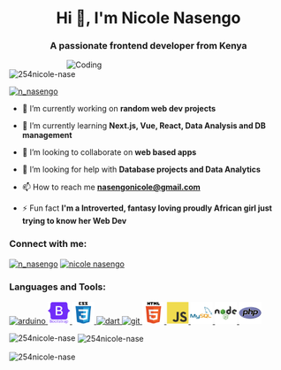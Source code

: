 <h1 align="center">Hi 👋, I'm Nicole Nasengo</h1>
<h3 align="center">A passionate frontend developer from Kenya</h3>
<img align="right" alt="Coding" width="400" src="https://cdn.dribbble.com/users/17707/screenshots/2413754/rrr.gif">

<p align="left"> <img src="https://komarev.com/ghpvc/?username=254nicole-nase&label=Profile%20views&color=0e75b6&style=flat" alt="254nicole-nase" /> </p>

<p align="left"> <a href="https://twitter.com/n_nasengo" target="blank"><img src="https://img.shields.io/twitter/follow/n_nasengo?logo=twitter&style=for-the-badge" alt="n_nasengo" /></a> </p>

- 🔭 I’m currently working on **random web dev projects**

- 🌱 I’m currently learning **Next.js, Vue, React, Data Analysis and DB management**

- 👯 I’m looking to collaborate on **web based apps**

- 🤝 I’m looking for help with **Database projects and Data Analytics**

- 📫 How to reach me **nasengonicole@gmail.com**

- ⚡ Fun fact **I'm a Introverted, fantasy loving proudly African girl just trying to know her Web Dev**

<h3 align="left">Connect with me:</h3>
<p align="left">
<a href="https://twitter.com/n_nasengo" target="blank"><img align="center" src="https://raw.githubusercontent.com/rahuldkjain/github-profile-readme-generator/master/src/images/icons/Social/twitter.svg" alt="n_nasengo" height="30" width="40" /></a>
<a href="https://linkedin.com/in/nicole nasengo" target="blank"><img align="center" src="https://raw.githubusercontent.com/rahuldkjain/github-profile-readme-generator/master/src/images/icons/Social/linked-in-alt.svg" alt="nicole nasengo" height="30" width="40" /></a>
</p>

<h3 align="left">Languages and Tools:</h3>
<p align="left"> <a href="https://www.arduino.cc/" target="_blank" rel="noreferrer"> <img src="https://cdn.worldvectorlogo.com/logos/arduino-1.svg" alt="arduino" width="40" height="40"/> </a> <a href="https://getbootstrap.com" target="_blank" rel="noreferrer"> <img src="https://raw.githubusercontent.com/devicons/devicon/master/icons/bootstrap/bootstrap-plain-wordmark.svg" alt="bootstrap" width="40" height="40"/> </a> <a href="https://www.w3schools.com/css/" target="_blank" rel="noreferrer"> <img src="https://raw.githubusercontent.com/devicons/devicon/master/icons/css3/css3-original-wordmark.svg" alt="css3" width="40" height="40"/> </a> <a href="https://dart.dev" target="_blank" rel="noreferrer"> <img src="https://www.vectorlogo.zone/logos/dartlang/dartlang-icon.svg" alt="dart" width="40" height="40"/> </a> <a href="https://git-scm.com/" target="_blank" rel="noreferrer"> <img src="https://www.vectorlogo.zone/logos/git-scm/git-scm-icon.svg" alt="git" width="40" height="40"/> </a> <a href="https://www.w3.org/html/" target="_blank" rel="noreferrer"> <img src="https://raw.githubusercontent.com/devicons/devicon/master/icons/html5/html5-original-wordmark.svg" alt="html5" width="40" height="40"/> </a> <a href="https://developer.mozilla.org/en-US/docs/Web/JavaScript" target="_blank" rel="noreferrer"> <img src="https://raw.githubusercontent.com/devicons/devicon/master/icons/javascript/javascript-original.svg" alt="javascript" width="40" height="40"/> </a> <a href="https://www.mysql.com/" target="_blank" rel="noreferrer"> <img src="https://raw.githubusercontent.com/devicons/devicon/master/icons/mysql/mysql-original-wordmark.svg" alt="mysql" width="40" height="40"/> </a> <a href="https://nodejs.org" target="_blank" rel="noreferrer"> <img src="https://raw.githubusercontent.com/devicons/devicon/master/icons/nodejs/nodejs-original-wordmark.svg" alt="nodejs" width="40" height="40"/> </a> <a href="https://www.php.net" target="_blank" rel="noreferrer"> <img src="https://raw.githubusercontent.com/devicons/devicon/master/icons/php/php-original.svg" alt="php" width="40" height="40"/> </a> </p>

<p><img align="left" src="https://github-readme-stats.vercel.app/api/top-langs?username=254nicole-nase&show_icons=true&locale=en&layout=compact" alt="254nicole-nase" /></p>

<p>&nbsp;<img align="center" src="https://github-readme-stats.vercel.app/api?username=254nicole-nase&show_icons=true&locale=en" alt="254nicole-nase" /></p>

<p><img align="center" src="https://github-readme-streak-stats.herokuapp.com/?user=254nicole-nase&" alt="254nicole-nase" /></p>

